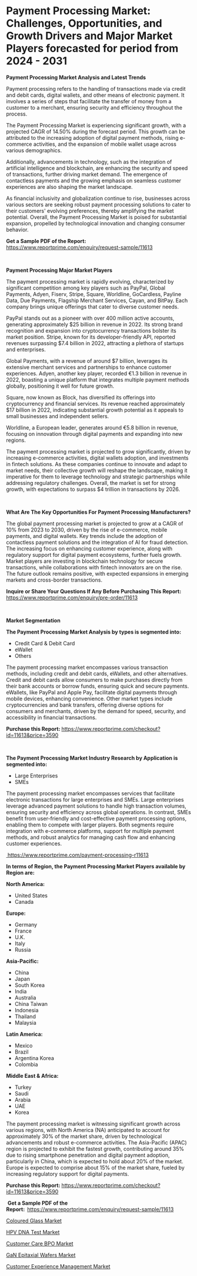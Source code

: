 <p><h1>Payment Processing Market: Challenges, Opportunities, and Growth Drivers and Major Market Players forecasted for period from 2024 - 2031</h1></p><p><strong>Payment Processing Market Analysis and Latest Trends</strong></p>
<p><p>Payment processing refers to the handling of transactions made via credit and debit cards, digital wallets, and other means of electronic payment. It involves a series of steps that facilitate the transfer of money from a customer to a merchant, ensuring security and efficiency throughout the process. </p><p>The Payment Processing Market is experiencing significant growth, with a projected CAGR of 14.50% during the forecast period. This growth can be attributed to the increasing adoption of digital payment methods, rising e-commerce activities, and the expansion of mobile wallet usage across various demographics. </p><p>Additionally, advancements in technology, such as the integration of artificial intelligence and blockchain, are enhancing the security and speed of transactions, further driving market demand. The emergence of contactless payments and the growing emphasis on seamless customer experiences are also shaping the market landscape. </p><p>As financial inclusivity and globalization continue to rise, businesses across various sectors are seeking robust payment processing solutions to cater to their customers' evolving preferences, thereby amplifying the market potential. Overall, the Payment Processing Market is poised for substantial expansion, propelled by technological innovation and changing consumer behavior.</p></p>
<p><strong>Get a Sample PDF of the Report:&nbsp;</strong> <a href="https://www.reportprime.com/enquiry/request-sample/11613?utm_campaign=117&utm_medium=2&utm_source=Github&utm_content=ia&utm_term=02122024&utm_id=payment-processing">https://www.reportprime.com/enquiry/request-sample/11613</a></p>
<p>&nbsp;</p>
<p><strong>Payment Processing Major Market Players</strong></p>
<p><p>The payment processing market is rapidly evolving, characterized by significant competition among key players such as PayPal, Global Payments, Adyen, Fiserv, Stripe, Square, Worldline, GoCardless, Payline Data, Due Payments, Flagship Merchant Services, Cayan, and BitPay. Each company brings unique offerings that cater to diverse customer needs.</p><p>PayPal stands out as a pioneer with over 400 million active accounts, generating approximately $25 billion in revenue in 2022. Its strong brand recognition and expansion into cryptocurrency transactions bolster its market position. Stripe, known for its developer-friendly API, reported revenues surpassing $7.4 billion in 2022, attracting a plethora of startups and enterprises.</p><p>Global Payments, with a revenue of around $7 billion, leverages its extensive merchant services and partnerships to enhance customer experiences. Adyen, another key player, recorded €1.3 billion in revenue in 2022, boasting a unique platform that integrates multiple payment methods globally, positioning it well for future growth.</p><p>Square, now known as Block, has diversified its offerings into cryptocurrency and financial services. Its revenue reached approximately $17 billion in 2022, indicating substantial growth potential as it appeals to small businesses and independent sellers.</p><p>Worldline, a European leader, generates around €5.8 billion in revenue, focusing on innovation through digital payments and expanding into new regions.</p><p>The payment processing market is projected to grow significantly, driven by increasing e-commerce activities, digital wallets adoption, and investments in fintech solutions. As these companies continue to innovate and adapt to market needs, their collective growth will reshape the landscape, making it imperative for them to leverage technology and strategic partnerships while addressing regulatory challenges. Overall, the market is set for strong growth, with expectations to surpass $4 trillion in transactions by 2026.</p></p>
<p>&nbsp;</p>
<p><strong>What Are The Key Opportunities For Payment Processing Manufacturers?</strong></p>
<p><p>The global payment processing market is projected to grow at a CAGR of 10% from 2023 to 2030, driven by the rise of e-commerce, mobile payments, and digital wallets. Key trends include the adoption of contactless payment solutions and the integration of AI for fraud detection. The increasing focus on enhancing customer experience, along with regulatory support for digital payment ecosystems, further fuels growth. Market players are investing in blockchain technology for secure transactions, while collaborations with fintech innovators are on the rise. The future outlook remains positive, with expected expansions in emerging markets and cross-border transactions.</p></p>
<p><strong>Inquire or Share Your Questions If Any Before Purchasing This Report:</strong> <a href="https://www.reportprime.com/enquiry/pre-order/11613?utm_campaign=117&utm_medium=2&utm_source=Github&utm_content=ia&utm_term=02122024&utm_id=payment-processing">https://www.reportprime.com/enquiry/pre-order/11613</a></p>
<p>&nbsp;</p>
<p><strong>Market Segmentation</strong></p>
<p><strong>The Payment Processing Market Analysis by types is segmented into:</strong></p>
<p><ul><li>Credit Card & Debit Card</li><li>eWallet</li><li>Others</li></ul></p>
<p><p>The payment processing market encompasses various transaction methods, including credit and debit cards, eWallets, and other alternatives. Credit and debit cards allow consumers to make purchases directly from their bank accounts or borrow funds, ensuring quick and secure payments. eWallets, like PayPal and Apple Pay, facilitate digital payments through mobile devices, enhancing convenience. Other market types include cryptocurrencies and bank transfers, offering diverse options for consumers and merchants, driven by the demand for speed, security, and accessibility in financial transactions.</p></p>
<p><strong>Purchase this Report:&nbsp;</strong><a href="https://www.reportprime.com/checkout?id=11613&price=3590&utm_campaign=117&utm_medium=2&utm_source=Github&utm_content=ia&utm_term=02122024&utm_id=payment-processing">https://www.reportprime.com/checkout?id=11613&price=3590</a></p>
<p>&nbsp;</p>
<p><strong>The Payment Processing Market Industry Research by Application is segmented into:</strong></p>
<p><ul><li>Large Enterprises</li><li>SMEs</li></ul></p>
<p><p>The payment processing market encompasses services that facilitate electronic transactions for large enterprises and SMEs. Large enterprises leverage advanced payment solutions to handle high transaction volumes, ensuring security and efficiency across global operations. In contrast, SMEs benefit from user-friendly and cost-effective payment processing options, enabling them to compete with larger players. Both segments require integration with e-commerce platforms, support for multiple payment methods, and robust analytics for managing cash flow and enhancing customer experiences.</p></p>
<p><a href="https://www.reportprime.com/payment-processing-r11613?utm_campaign=117&utm_medium=2&utm_source=Github&utm_content=ia&utm_term=02122024&utm_id=payment-processing">&nbsp;https://www.reportprime.com/payment-processing-r11613</a></p>
<p><strong>In terms of Region, the Payment Processing Market Players available by Region are:</strong></p>
<p>
    <p> <strong> North America: </strong>
        <ul>
            <li>United States</li>
            <li>Canada</li>
        </ul>
        </p> 
    <p> <strong> Europe: </strong>
        <ul>
            <li>Germany</li>
            <li>France</li>
            <li>U.K.</li>
            <li>Italy</li>
            <li>Russia</li>
        </ul>
        </p> 
    <p> <strong> Asia-Pacific: </strong>
        <ul>
            <li>China</li>
            <li>Japan</li>
            <li>South Korea</li>
            <li>India</li>
            <li>Australia</li>
            <li>China Taiwan</li>
            <li>Indonesia</li>
            <li>Thailand</li>
            <li>Malaysia</li>
        </ul>
        </p> 
    <p> <strong> Latin America: </strong>
        <ul>
            <li>Mexico</li>
            <li>Brazil</li>
            <li>Argentina Korea</li>
            <li>Colombia</li>
        </ul>
        </p> 
    <p> <strong> Middle East & Africa: </strong>
        <ul>
            <li>Turkey</li>
            <li>Saudi</li>
            <li>Arabia</li>
            <li>UAE</li>
            <li>Korea</li>
        </ul>
    </p>
    </p>
<p><p>The payment processing market is witnessing significant growth across various regions, with North America (NA) anticipated to account for approximately 30% of the market share, driven by technological advancements and robust e-commerce activities. The Asia-Pacific (APAC) region is projected to exhibit the fastest growth, contributing around 35% due to rising smartphone penetration and digital payment adoption, particularly in China, which is expected to hold about 20% of the market. Europe is expected to comprise about 15% of the market share, fueled by increasing regulatory support for digital payments.</p></p>
<p><strong>Purchase this Report: </strong><a href="https://www.reportprime.com/checkout?id=11613&price=3590&utm_campaign=117&utm_medium=2&utm_source=Github&utm_content=ia&utm_term=02122024&utm_id=payment-processing">https://www.reportprime.com/checkout?id=11613&price=3590</a></p>
<p>&nbsp;<strong>Get a Sample PDF of the Report:&nbsp;&nbsp;</strong><a href="https://www.reportprime.com/enquiry/request-sample/11613?utm_campaign=117&utm_medium=2&utm_source=Github&utm_content=ia&utm_term=02122024&utm_id=payment-processing">https://www.reportprime.com/enquiry/request-sample/11613</a></p>
<p><strong></strong></p>
<p><p><a href="https://www.linkedin.com/pulse/growth-potential-coloured-glass-market-trend-analysis-forecasted-yi0ue?utm_campaign=117&utm_medium=2&utm_source=Github&utm_content=ia&utm_term=02122024&utm_id=payment-processing">Coloured Glass Market</a></p><p><a href="https://issuu.com/reportprime-2/docs/hpv-dna-test-market-size-2030.pptx?utm_campaign=117&utm_medium=2&utm_source=Github&utm_content=ia&utm_term=02122024&utm_id=payment-processing">HPV DNA Test Market</a></p><p><a href="https://github.com/AshikRahman991/Market-Research-Report-List-1/blob/main/customer-care-bpo-market.md?utm_campaign=117&utm_medium=2&utm_source=Github&utm_content=ia&utm_term=02122024&utm_id=payment-processing">Customer Care BPO Market</a></p><p><a href="https://issuu.com/reportprime-2/docs/gan-epitaxial-wafers-market-size-2030.pptx?utm_campaign=117&utm_medium=2&utm_source=Github&utm_content=ia&utm_term=02122024&utm_id=payment-processing">GaN Epitaxial Wafers Market</a></p><p><a href="https://github.com/HobertDavis43/Market-Research-Report-List-1/blob/main/customer-experience-management-market.md?utm_campaign=117&utm_medium=2&utm_source=Github&utm_content=ia&utm_term=02122024&utm_id=payment-processing">Customer Experience Management Market</a></p></p>
